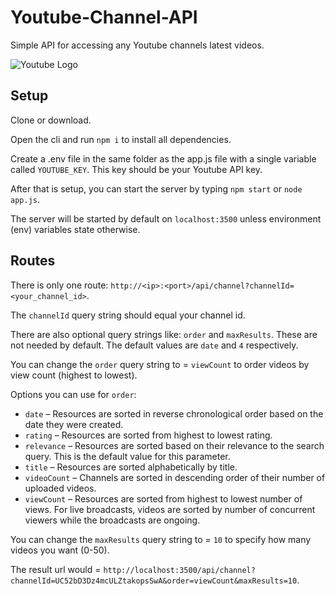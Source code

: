 # Youtube-Channel-API
Simple API for accessing any Youtube channels latest videos.

![Youtube Logo](http://assets.stickpng.com/thumbs/580b57fcd9996e24bc43c545.png)

## Setup

Clone or download.

Open the cli and run `npm i` to install all dependencies.

Create a .env file in the same folder as the app.js file with a single variable called `YOUTUBE_KEY`.
This key should be your Youtube API key.

After that is setup, you can start the server by typing `npm start` or `node app.js`.

The server will be started by default on `localhost:3500` unless environment (env) variables state otherwise.

## Routes

There is only one route: `http://<ip>:<port>/api/channel?channelId=<your_channel_id>`.

The `channelId` query string should equal your channel id.

There are also optional query strings like: `order` and `maxResults`. 
These are not needed by default. The default values are `date` and `4` respectively.

You can change the `order` query string to = `viewCount` to order videos by view count (highest to lowest).

Options you can use for `order`:
* `date` – Resources are sorted in reverse chronological order based on the date they were created.
* `rating` – Resources are sorted from highest to lowest rating.
* `relevance` – Resources are sorted based on their relevance to the search query. This is the default value for this parameter.
* `title` – Resources are sorted alphabetically by title.
* `videoCount` – Channels are sorted in descending order of their number of uploaded videos.
* `viewCount` – Resources are sorted from highest to lowest number of views. For live broadcasts, videos are sorted by number of concurrent viewers while the broadcasts are ongoing.

You can change the `maxResults` query string to = `10` to specify how many videos you want (0-50).

The result url would = `http://localhost:3500/api/channel?channelId=UC52bD3Dz4mcULZtakopsSwA&order=viewCount&maxResults=10`.

